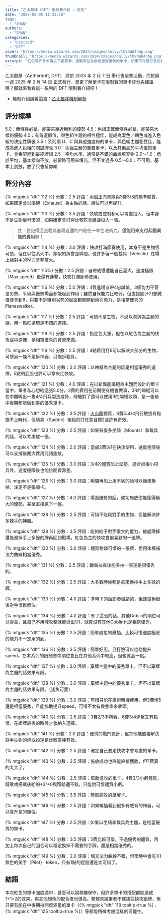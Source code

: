 ```yaml
---
title: "乙太飄移（DFT）限制賽介紹 — 紅色"
date: "2025-02-05 11:33:16"
tags:
  - "ZHAN"
authors:
  - "ZHAN"
categories:
  - "Limited"
  - "DFT"
cover: "https://media.wizards.com/2024/images/daily/tkVRW04nhp.png"
thumbnail: "https://media.wizards.com/2024/images/daily/tkVRW04nhp.png"
excerpt: "紅色有許多乍看之下虧節奏，但戰局拉長後能獲得優勢的單卡，如果不介意打多色套牌的話，建議可以拿一些紅色單卡輔助。"
---
```


乙太飄移（Aetherdrift, DFT） 將於 2025 年 2 月 7 日 舉行售前賽活動，而於隔一週 2025 年 2 月 14 日 正式發行，想更了解單卡在限制賽的單卡評分與建議嗎？那就來看看這一系列的 DFT 限制賽介紹吧！

- 機制介紹請看這篇：[乙太飄移機制解析](https://guildmagesforum.tw/DFT-mechanism/)

## 評分標準

5.0：無條件必拿，能帶來幾近勝利的優勢
4.5：色組正確無條件必拿，能帶來大幅的優勢
4.0：有首選價值，與色組主題的相性極佳，能成為混色／轉色或進入色組的決定性牌張
3.5：系列頂 U、C 與其他強度夠的單卡，與色組主題相性佳，能成為進入色組的關鍵牌張
3.0：色組主題的重要單卡，以及其他高於平均值的單卡，會希望進到最終牌組
2.5：平均水準，通常是不錯的曲線填充物
2.0～1.0：低於平均，基本傾向不放，必要時可用來填充，但不宜過多
0.5～0.0：不可用，基本上別放，放了只會幫你輸

## 評分內容

<!---112--->
{% mtgpick "dft" 112 %}
分數：2.5
評語：兩個正向異能與3費3/3的標準體質，如果確定會以竭絕（Exhaust）為主軸的話，順位可以再提升。


<!---113--->
{% mtgpick "dft" 113 %}
分數：3.5
評語：快攻或控制都可以考慮投入，但本身不是生物蠻可惜的，如果確定會打得比較花會建議投入一張。

> 註：要記得這張載具進場返還的四點任一單色法術力，**僅能用來支付起動異能的費用**喔！

<!---114--->
{% mtgpick "dft" 114 %}
分數：3.0
評語：快攻打滿節奏使用，本身不是生物很可惜，但在以往系列中，類似的牌會是瞬間，也許多留一個載具（Vehicle）在場上給對手的壓力會非常大。


<!---115--->
{% mtgpick "dft" 115%}
分數：2.5
評語：自帶威懾還能自己灌大，速度極限（Max speed）後還有連擊，快攻打滿節奏使用。


<!---116--->
{% mtgpick "dft" 116 %}
分數：5.0
評語：4費進場自帶4忠誠值，3個能力不管是劣勢、平局與優勢場面都能起到作用；雖然自保能力比較弱，但直接開[+2]忠誠值便會到6，只要不是特別劣勢的局面都能開到兩次能力，是相當優秀的Planeswalker。


<!---117--->
{% mtgpick "dft" 117 %}
分數：2.5
評語：可惜不是生物，不過以棄牌為主題的話，用一點紅循環是不錯的選擇。


<!---118--->
{% mtgpick "dft" 118 %}
分數：2.5
評語：指定色太重，但在以紅色為主題的快攻或中速裡，是相當優秀的資源來源。


<!---119--->
{% mtgpick "dft" 119 %}
分數：2.5
評語：4點費用打6可以解決大部分的生物，可惜另一條不是拆神器，只能拆載具。


<!---120--->
{% mtgpick "dft" 120 %}
分數：3.0
評語：以神器為主題的話是相當優秀的選擇，5點的屁股也許可以拿來扛快攻。


<!---121--->
{% mtgpick "dft" 121 %}
分數：4.0
評語：在以新異能竭絕為主題而設計的單卡當中，筆者私心想給這張5.0分。2費的費用在前期便有機會做事，3R的竭絕可以在中期叫出一隻4/4飛兵製造威脅，時機對了還可以使用R的竭絕收頭，是一張前中後期都能做到事的優秀單卡。


<!---122--->
{% mtgpick "dft" 122 %}
分數：3.5
評語：[火山龍](https://scryfall.com/card/cmr/207/volcanic-dragon)體質，6費叫4/4飛行敏捷有點跟不上時代，但騎乘（Saddle）後給的打任意目標2或許有奇效。


<!---123--->
{% mtgpick "dft" 123 %}
分數：2.5
評語：如果有很多坐騎（Mounts）和載具的話，可以考慮放一張。


<!---124--->
{% mtgpick "dft" 124 %}
分數：2.0
評語：當成2費3/1在快攻使用，速度極限後可以支撐後期大費用咒語施放。


<!---125--->
{% mtgpick "dft" 125 %}
分數：3.0
評語：3/4的體質加上延勢，適合抵擋小飛兵外，速度極限後也能拉開資源差。


<!---126--->
{% mtgpick "dft" 126 %}
分數：3.0
評語：瞬間再加上用不到的話可以循環換掉，注定不是張弱卡。


<!---127--->
{% mtgpick "dft" 127 %}
分數：4.0
評語：場面優勢的話，成功施放便能獲得極大的優勢，甚至直接贏下一盤。


<!---128--->
{% mtgpick "dft" 128 %}
分數：2.5
評語：可惜不能殺對手的生物，但能解決許多棘手的神器。


<!---129--->
{% mtgpick "dft" 129 %}
分數：3.5
評語：能夠給予對手很大的壓力，被處理掉還能棄掉手上多餘的牌再回到戰場，紅色為主的快攻會很喜歡的一張牌。


<!---130--->
{% mtgpick "dft" 130 %}
分數：3.0
評語：體質稍嫌可惜的一張牌，但用來填補法力曲線相當優秀。


<!---131--->
{% mtgpick "dft" 131 %}
分數：2.5
評語：戰局拉長後能多抽一張還是很優秀的。


<!---132--->
{% mtgpick "dft" 132 %}
分數：2.5
評語：大多數時候都是拿來換掉手上多餘的牌。


<!---133--->
{% mtgpick "dft" 133 %}
分數：4.0
評語：準時下的話節奏蠻虧的，但速度極限後對手很難解決。


<!---134--->
{% mtgpick "dft" 134 %}
分數：4.0
評語：有了這張的話，其他Goblin的順位可以提高，且自己不用喊攻擊就能派出1/1，就算沒有其他Goblin也是相當優秀。


<!---135--->
{% mtgpick "dft" 135 %}
分數：2.5
評語：簡單直接的棄抽，比較可惜速度極限的能力不一定用的到。


<!---136--->
{% mtgpick "dft" 136 %}
分數：3.5
評語：簡單好用，且打臉可以協助提升speed，在本系列的限制賽中順位會比在其他系列中較高，但也就高一點。


<!---137--->
{% mtgpick "dft" 137 %}
分數：3.0
評語：棄牌主題中的優秀單卡，但不以棄牌為主題的話效果有限。


<!---138--->
{% mtgpick "dft" 138 %}
分數：3.0
評語：棄牌主題中的優秀單卡，但不以棄牌為主題的話效果有限。（鯊魚可愛）

<!---139--->
{% mtgpick "dft" 139 %}
分數：3.0
評語：可惜只能在巫術時機使用，但3費燒5還是相當優秀，且能協助提升speed，可惜不太有機會拿來收頭。


<!---140--->
{% mtgpick "dft" 140 %}
分數：2.5
評語：3費2/3不夠看，6費3/4連擊又有點慢，在組牌最後的時候才會納入選擇。


<!---141--->
{% mtgpick "dft" 141 %}
分數：2.0
評語：優秀的戰鬥詭計，但其他能直接解決對手生物的燒或殺還是比較直接有效。


<!---142--->
{% mtgpick "dft" 142 %}
分數：2.5
評語：確定自己要走快攻才會考慮的單卡。


<!---143--->
{% mtgpick "dft" 143 %}
分數：2.5
評語：施放成功也許能直接獲勝，但7費真的太大了。


<!---144--->
{% mtgpick "dft" 144 %}
分數：2.5
評語：鼓勵進攻的單卡，4費3/3小虧體質，騎乘或搭載後給的+2/+0與踐踏還不錯，只能說可惜體質小虧。


<!---145--->
{% mtgpick "dft" 145 %}
分數：3.5
評語：簡單高效的單解卡。


<!---146--->
{% mtgpick "dft" 146 %}
分數：2.5
評語：如果輪抽看到很多有威脅的神器，可以提升拿的順位。


<!---147--->
{% mtgpick "dft" 147 %}
分數：2.5
評語：如果以坐騎和載具為主題，是相當優秀的單卡。


<!---148--->
{% mtgpick "dft" 148 %}
分數：3.5
評語：5費比較可惜，不過優秀的體質，再加上每次自己的回合可以穩定換掉不需要的手牌，還是相當優秀的。


<!---149--->
{% mtgpick "dft" 149 %}
分數：2.0
評語：填充法力曲線不錯，但環境中會有1/1無色的駕手（Pilot） token，只有1點的屁股還是太可惜了。


## 結語
本次紅色的單卡強度適中，甚至可以說稍嫌保守，但許多單卡的搭配都能造成1+1>2的效果，與其他顏色的配合度也很高。整體來說筆者不建議往快攻組牌，但只要有能在中後期拉開資源量的單卡（{% mtgpick "dft" 118 tooltip=true %} 、 {% mtgpick "dft" 125 tooltip=true %}）等都能稍微考慮混紅的可能性。
